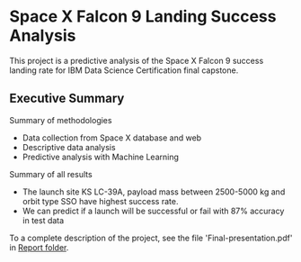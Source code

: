# Space X Falcon 9 Landing Success Analysis

This project is a predictive analysis of the Space X Falcon 9 success landing rate for IBM Data Science Certification final capstone. 

## Executive Summary

Summary of methodologies
* Data collection from Space X database and web
* Descriptive data analysis
* Predictive analysis with Machine Learning 

Summary of all results
* The launch site KS LC-39A, payload mass between 2500-5000 kg and
orbit type SSO have highest success rate.
* We can predict if a launch will be successful or fail with 87% accuracy in
test data

To a complete description of the project, see the file 'Final-presentation.pdf' in [Report folder](https://github.com/dimasjackson/Space-X-landing-success-analysis/tree/main/Report).
